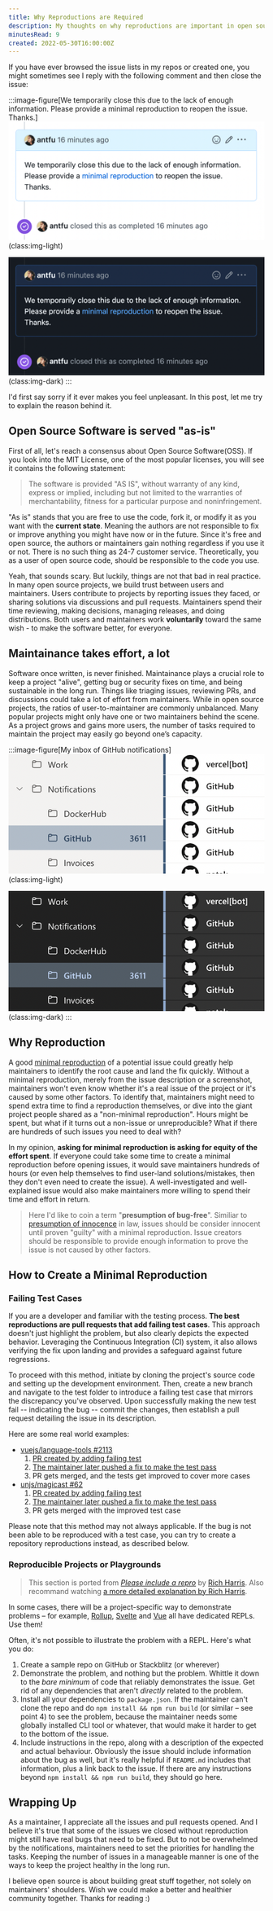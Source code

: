 ```yaml
---
title: Why Reproductions are Required
description: My thoughts on why reproductions are important in open source.
minutesRead: 9
created: 2022-05-30T16:00:00Z
---
```


If you have ever browsed the issue lists in my repos or created one, you might sometimes see I reply with the following comment and then close the issue:

<!-- <figure>
<img src="/images/issue-close-without-repro-light.png" img-light rounded-lg>
<img src="/images/issue-close-without-repro-dark.png" img-dark rounded-lg>
<figcaption>We temporarily close this due to the lack of enough information. Please provide a <a href="https://stackoverflow.com/help/minimal-reproducible-example" target="_blank">minimal reproduction</a> to reopen the issue. Thanks.</figcaption>
</figure> -->

:::image-figure[We temporarily close this due to the lack of enough information. Please provide a minimal reproduction to reopen the issue. Thanks.]
![](../../assets/why-reproductions-are-required/issue-close-without-repro-light.png)(class:img-light)

![](../../assets/why-reproductions-are-required/issue-close-without-repro-dark.png)(class:img-dark)
:::

I'd first say sorry if it ever makes you feel unpleasant. In this post, let me try to explain the reason behind it.

## Open Source Software is served "as-is"

First of all, let's reach a consensus about Open Source Software(OSS). If you look into the MIT License, one of the most popular licenses, you will see it contains the following statement:

> The software is provided "AS IS", without warranty of any kind, express or implied, including but not limited to the warranties of merchantability, fitness for a particular purpose and noninfringement.

"As is" stands that you are free to use the code, fork it, or modify it as you want with the **current state**. Meaning the authors are not responsible to fix or improve anything you might have now or in the future. Since it's free and open source, the authors or maintainers gain nothing regardless if you use it or not. There is no such thing as 24-7 customer service. Theoretically, you as a user of open source code, should be responsible to the code you use.

Yeah, that sounds scary. But luckily, things are not that bad in real practice. In many open source projects, we build trust between users and maintainers. Users contribute to projects by reporting issues they faced, or sharing solutions via discussions and pull requests. Maintainers spend their time reviewing, making decisions, managing releases, and doing distributions. Both users and maintainers work **voluntarily** toward the same wish - to make the software better, for everyone.

## Maintainance takes effort, a lot

Software once written, is never finished. Maintainance plays a crucial role to keep a project "alive", getting bug or security fixes on time, and being sustainable in the long run. Things like triaging issues, reviewing PRs, and discussions could take a lot of effort from maintainers. While in open source projects, the ratios of user-to-maintainer are commonly unbalanced. Many popular projects might only have one or two maintainers behind the scene. As a project grows and gains more users, the number of tasks required to maintain the project may easily go beyond one’s capacity.

<!-- <figure>
<img src="/images/github-inbox-light.png" img-light rounded-lg>
<img src="/images/github-inbox-dark.png" img-dark rounded-lg>
<figcaption>My inbox of GitHub notifications</figcaption>
</figure> -->

:::image-figure[My inbox of GitHub notifications]
![](../../assets/why-reproductions-are-required/github-inbox-light.png)(class:img-light)

![](../../assets/why-reproductions-are-required/github-inbox-dark.png)(class:img-dark)
:::

## Why Reproduction

A good [minimal reproduction](https://stackoverflow.com/help/minimal-reproducible-example) of a potential issue could greatly help maintainers to identify the root cause and land the fix quickly. Without a minimal reproduction, merely from the issue description or a screenshot, maintainers won't even know whether it's a real issue of the project or it's caused by some other factors. To identify that, maintainers might need to spend extra time to find a reproduction themselves, or dive into the giant project people shared as a "non-minimal reproduction". Hours might be spent, but what if it turns out a non-issue or unreproducible? What if there are hundreds of such issues you need to deal with?

In my opinion, **asking for minimal reproduction is asking for equity of the effort spent**. If everyone could take some time to create a minimal reproduction before opening issues, it would save maintainers hundreds of hours (or even help themselves to find user-land solutions/mistakes, then they don't even need to create the issue). A well-investigated and well-explained issue would also make maintainers more willing to spend their time and effort in return.

> Here I'd like to coin a term "**presumption of bug-free**". Similiar to [presumption of innocence](https://en.wikipedia.org/wiki/Presumption_of_innocence) in law, issues should be consider innocent until proven "guilty" with a minimal reproduction. Issue creators should be responsible to provide enough information to prove the issue is not caused by other factors.

## How to Create a Minimal Reproduction

### Failing Test Cases

If you are a developer and familiar with the testing process. **The best reproductions are pull requests that add failing test cases**. This approach doesn't just highlight the problem, but also clearly depicts the expected behavior. Leveraging the Continuous Integration (CI) system, it also allows verifying the fix upon landing and provides a safeguard against future regressions.

To proceed with this method, initiate by cloning the project's source code and setting up the development environment. Then, create a new branch and navigate to the test folder to introduce a failing test case that mirrors the discrepancy you've observed. Upon successfully making the new test fail -- indicating the bug -- commit the changes, then establish a pull request detailing the issue in its description.

Here are some real world examples:

- [vuejs/language-tools #2113](https://github.com/vuejs/language-tools/pull/2113)
  1. [PR created by adding failing test](https://github.com/vuejs/language-tools/pull/2113/commits/eba91fdc0e35389f495ecb7fe144e301e5ccbd58)
  2. [The maintainer later pushed a fix to make the test pass](https://github.com/vuejs/language-tools/pull/2113/commits/6b712b22b442184ce6a6abe3052db7d5a3cb5ac4)
  3. PR gets merged, and the tests get improved to cover more cases
- [unjs/magicast #62](https://github.com/unjs/magicast/pull/62)
  1. [PR created by adding failing test](https://github.com/unjs/magicast/pull/62/commits/7d3bb7c7955ce2eb697014700771e94795682f89)
  2. [The maintainer later pushed a fix to make the test pass](https://github.com/unjs/magicast/pull/62/commits/6a27de93b73861eb0750873105fd8c5d51f8912c)
  3. PR gets merged with the improved test case

Please note that this method may not always applicable. If the bug is not been able to be reproduced with a test case, you can try to create a repository reproductions instead, as described below.

### Reproducible Projects or Playgrounds

> This section is ported from [_Please include a repro_](https://gist.github.com/Rich-Harris/88c5fc2ac6dc941b22e7996af05d70ff) by [Rich Harris](https://github.com/Rich-Harris). Also recommand watching [a more detailed explanation by Rich Harris](https://youtu.be/dB_YjuAMH3o?t=1376).

In some cases, there will be a project-specific way to demonstrate problems – for example, [Rollup](http://rollupjs.org), [Svelte](https://svelte.technology/repl) and [Vue](https://sfc.vuejs.org/) all have dedicated REPLs. Use them!

Often, it's not possible to illustrate the problem with a REPL. Here's what you do:

1. Create a sample repo on GitHub or Stackblitz (or wherever)
2. Demonstrate the problem, and nothing but the problem. Whittle it down to the _bare minimum_ of code that reliably demonstrates the issue. Get rid of any dependencies that aren't _directly_ related to the problem.
3. Install all your dependencies to `package.json`. If the maintainer can't clone the repo and do `npm install && npm run build` (or similar – see point 4) to see the problem, because the maintainer needs some globally installed CLI tool or whatever, that would make it harder to get to the bottom of the issue.
4. Include instructions in the repo, along with a description of the expected and actual behaviour. Obviously the issue should include information about the bug as well, but it's really helpful if `README.md` includes that information, plus a link back to the issue. If there are any instructions beyond `npm install && npm run build`, they should go here.

## Wrapping Up

As a maintainer, I appreciate all the issues and pull requests opened. And I believe it's true that some of the issues we closed without reproduction might still have real bugs that need to be fixed. But to not be overwhelmed by the notifications, maintainers need to set the priorities for handling the tasks. Keeping the number of issues in a manageable manner is one of the ways to keep the project healthy in the long run.

I believe open source is about building great stuff together, not solely on maintainers' shoulders. Wish we could make a better and healthier community together. Thanks for reading :)
